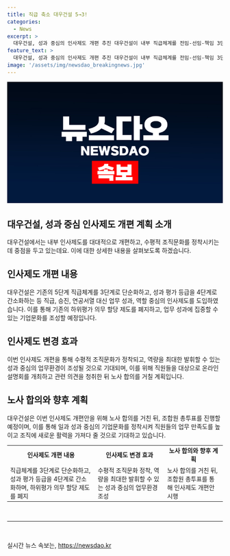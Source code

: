 ```yaml
---
title: 직급 축소 대우건설 5→3!
categories:
  - News
excerpt: >
  대우건설, 성과 중심의 인사제도 개편 추진 대우건설이 내부 직급체계를 전임-선임-책임 3단계로 단순화하고 성과평가 등급을 4단계로 축소하는 등 인사제도 개편을 추진 중이다. 이를 통해 하위평가 경쟁을 줄이고 업무 성과에 집중하는 기업문화를 조성할 예정이다. 또한, 개편안 시행을 위해 노사 합의를 거친 뒤 조합원 총투표를 실시할 계획이며, 새로운 기업문화 정착을 통해 직원들의 업무 만족도를 높이고 조직에 활력을 불어넣을 것으로 기대된다.
feature_text: >
  대우건설, 성과 중심의 인사제도 개편 추진 대우건설이 내부 직급체계를 전임-선임-책임 3단계로 단순화하고 성과평가 등급을 4단계로 축소하는 등 인사제도 개편을 추진 중이다. 이를 통해 하위평가 경쟁을 줄이고 업무 성과에 집중하는 기업문화를 조성할 예정이다. 또한, 개편안 시행을 위해 노사 합의를 거친 뒤 조합원 총투표를 실시할 계획이며, 새로운 기업문화 정착을 통해 직원들의 업무 만족도를 높이고 조직에 활력을 불어넣을 것으로 기대된다.
image: '/assets/img/newsdao_breakingnews.jpg'
---
```


<p><img src="/assets/img/newsdao_breakingnews.jpg" alt="cryptoinkorea 속보" /></p>

<h2 data-ke-size="size26">대우건설, 성과 중심 인사제도 개편 계획 소개</h2>

<p data-ke-size="size16">대우건설에서는 내부 인사제도를 대대적으로 개편하고, 수평적 조직문화를 정착시키는데 중점을 두고 있는데요. 이에 대한 상세한 내용을 살펴보도록 하겠습니다. </p>

<h2 data-ke-size="size24">인사제도 개편 내용</h2>

<p data-ke-size="size16">대우건설은 기존의 5단계 직급체계를 3단계로 단순화하고, 성과 평가 등급을 4단계로 간소화하는 등 직급, 승진, 연공서열 대신 업무 성과, 역할 중심의 인사제도를 도입하였습니다. 이를 통해 기존의 하위평가 의무 할당 제도를 폐지하고, 업무 성과에 집중할 수 있는 기업문화를 조성할 예정입니다.</p>

<h2 data-ke-size="size24">인사제도 변경 효과</h2>

<p data-ke-size="size16">이번 인사제도 개편을 통해 수평적 조직문화가 정착되고, 역량을 최대한 발휘할 수 있는 성과 중심의 업무환경이 조성될 것으로 기대되며, 이를 위해 직원들을 대상으로 온라인 설명회를 개최하고 관련 의견을 청취한 뒤 노사 합의를 거칠 계획입니다. </p>

<h2 data-ke-size="size24">노사 합의와 향후 계획</h2>

<p data-ke-size="size16">대우건설은 이번 인사제도 개편안을 위해 노사 합의를 거친 뒤, 조합원 총투표를 진행할 예정이며, 이를 통해 일과 성과 중심의 기업문화를 정착시켜 직원들의 업무 만족도를 높이고 조직에 새로운 활력을 가져다 줄 것으로 기대하고 있습니다.</p>

<table>
  <tr>
    <td style="text-align: center; height: 17px;"><b>인사제도 개편 내용</b></td>
    <td style="text-align: center; height: 17px;"><b>인사제도 변경 효과</b></td>
    <td style="text-align: center; height: 17px;"><b>노사 합의와 향후 계획</b></td>
  </tr>
  <tr>
    <td>직급체계를 3단계로 단순화하고, 성과 평가 등급을 4단계로 간소화하며, 하위평가 의무 할당 제도를 폐지</td>
    <td>수평적 조직문화 정착, 역량을 최대한 발휘할 수 있는 성과 중심의 업무환경 조성</td>
    <td>노사 합의를 거친 뒤, 조합원 총투표를 통해 인사제도 개편안 시행</td>
  </tr>
</table>

<p><br>
<hr></p>

<p data-ke-size="size16">&nbsp;</p>
실시간 뉴스 속보는, <a href="https://newsdao.kr" rel="dofollow">https://newsdao.kr</a>



